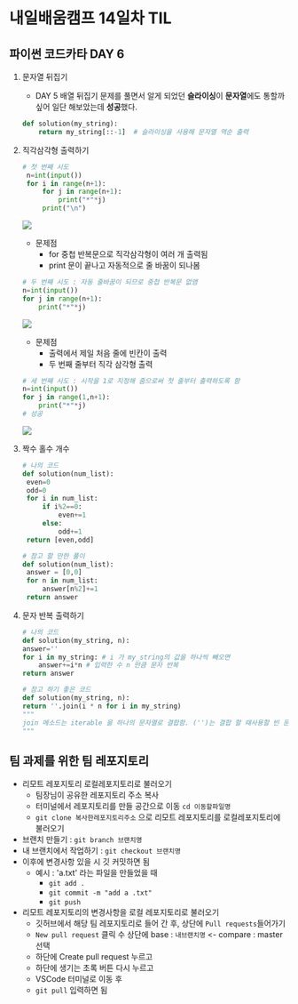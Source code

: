# 내일배움캠프 14일차 TIL
## 파이썬 코드카타 DAY 6
1. 문자열 뒤집기
    * DAY 5 배열 뒤집기 문제를 풀면서 알게 되었던 **슬라이싱**이 **문자열**에도 통할까 싶어 일단 해보았는데 **성공**했다.
    ```py
    def solution(my_string):
        return my_string[::-1]  # 슬라이싱을 사용해 문자열 역순 출력
    ```
2. 직각삼각형 출력하기
   ```py
   # 첫 번째 시도
    n=int(input())
    for i in range(n+1):
        for j in range(n+1):
            print("*"*j)
        print("\n")
    ``` 
    ![](/img/241021_py1.png)
    * 문제점
      * for 중첩 반복문으로 직각삼각형이 여러 개 출력됨
      * print 문이 끝나고 자동적으로 줄 바꿈이 되나봄
    ```py
    # 두 번째 시도 : 자동 줄바꿈이 되므로 중첩 반복문 없앰
    n=int(input())
    for j in range(n+1):
        print("*"*j)
    ```
    ![](/img/241021_py2.png)
    * 문제점
      * 출력에서 제일 처음 줄에 빈칸이 출력
      * 두 번째 줄부터 직각 삼각형 출력
    ```py
    # 세 번째 시도 : 시작을 1로 지정해 줌으로써 첫 줄부터 출력하도록 함
    n=int(input())
    for j in range(1,n+1):
        print("*"*j)
    # 성공
    ```
    ![](/img/241021_py3.png)
3. 짝수 홀수 개수
   ```py
   # 나의 코드
   def solution(num_list):
    even=0
    odd=0
    for i in num_list:
        if i%2==0:
            even+=1
        else:
            odd+=1
    return [even,odd]
   ```

   ```py
   # 참고 할 만한 풀이
   def solution(num_list):
    answer = [0,0]
    for n in num_list:
        answer[n%2]+=1
    return answer
   ```
4. 문자 반복 출력하기
    ```py
    # 나의 코드
    def solution(my_string, n):
    answer=''
    for i in my_string: # i 가 my_string의 값을 하나씩 빼오면
        answer+=i*n # 입력한 수 n 만큼 문자 반복
    return answer 

    # 참고 하기 좋은 코드
    def solution(my_string, n):
    return ''.join(i * n for i in my_string) 
    """
    join 메소드는 iterable 을 하나의 문자열로 결합함. ('')는 결합 할 때사용할 빈 문자열이라 문자열이 입력되면 바로 붙어 합쳐짐
    """
    ```
## 팀 과제를 위한 팀 레포지토리
* 리모트 레포지토리 로컬레포지토리로 불러오기
  * 팀장님이 공유한 레포지토리 주소 복사
  * 터미널에서 레포지토리를 만들 공간으로 이동 `cd 이동할파일명` 
  * `git clone 복사한레포지토리주소` 으로 리모트 레포지토리를 로컬레포지토리에 불러오기
* 브랜치 만들기 : `git branch 브랜치명`
* 내 브랜치에서 작업하기 : `git checkout 브랜치명`
* 이후에 변경사항 있을 시 깃 커밋하면 됨
  * 예시 : 'a.txt' 라는 파일을 만들었을 때
    * `git add .`
    * `git commit -m "add a .txt"`
    * `git push`
* 리모트 레포지토리의 변경사항을 로컬 레포지토리로 불러오기
  * 깃허브에서 해당 팀 레포지토리로 들어 간 후, 상단에 `Pull requests`들어가기
  * `New pull request` 클릭 수 상단에 base : `내브랜치명` <- compare : master 선택
  * 하단에 Create pull request 누르고
  * 하단에 생기는 초록 버튼 다시 누르고
  * VSCode 터미널로 이동 후
  * `git pull` 입력하면 됨